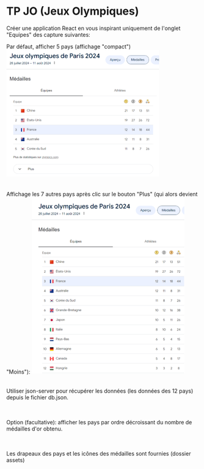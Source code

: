 # TP JO (Jeux Olympiques)

Créer une application React en vous inspirant uniquement de l'onglet "Equipes" des capture suivantes:

Par défaut, afficher 5 pays (affichage "compact")
<img src="capture1.png" width="400">  
<br><br>
Affichage les 7 autres pays après clic sur le bouton "Plus" (qui alors devient "Moins"):
<img src="capture2.png" width="400">  
<br><br>
Utiliser json-server pour récupérer les données (les données des 12 pays) depuis le fichier db.json.  

<br><br>
Option (facultative): afficher les pays par ordre décroissant du nombre de médailles d'or obtenu.  

<br><br>
Les drapeaux des pays et les icônes des médailles sont fournies (dossier assets)